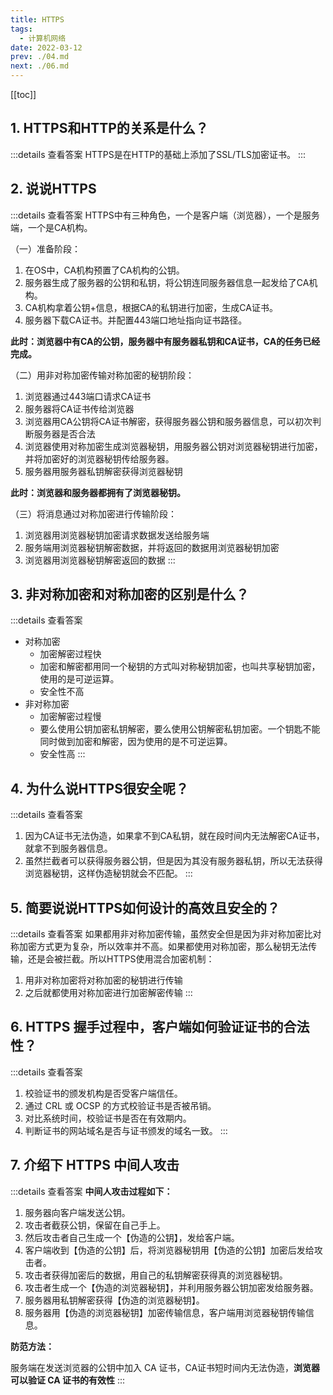 ```yaml
---
title: HTTPS
tags: 
  - 计算机网络
date: 2022-03-12
prev: ./04.md
next: ./06.md
---
```

[[toc]]
## 1. HTTPS和HTTP的关系是什么？
:::details 查看答案
HTTPS是在HTTP的基础上添加了SSL/TLS加密证书。
:::

## 2. 说说HTTPS
:::details 查看答案
HTTPS中有三种角色，一个是客户端（浏览器），一个是服务端，一个是CA机构。

（一）准备阶段：
1. 在OS中，CA机构预置了CA机构的公钥。
2. 服务器生成了服务器的公钥和私钥，将公钥连同服务器信息一起发给了CA机构。
3. CA机构拿着公钥+信息，根据CA的私钥进行加密，生成CA证书。
4. 服务器下载CA证书。并配置443端口地址指向证书路径。

**此时：浏览器中有CA的公钥，服务器中有服务器私钥和CA证书，CA的任务已经完成。**

（二）用非对称加密传输对称加密的秘钥阶段：
1. 浏览器通过443端口请求CA证书
2. 服务器将CA证书传给浏览器
3. 浏览器用CA公钥将CA证书解密，获得服务器公钥和服务器信息，可以初次判断服务器是否合法
4. 浏览器使用对称加密生成浏览器秘钥，用服务器公钥对浏览器秘钥进行加密，并将加密好的浏览器秘钥传给服务器。
5. 服务器用服务器私钥解密获得浏览器秘钥

**此时：浏览器和服务器都拥有了浏览器秘钥。**

（三）将消息通过对称加密进行传输阶段：
1. 浏览器用浏览器秘钥加密请求数据发送给服务端
2. 服务端用浏览器秘钥解密数据，并将返回的数据用浏览器秘钥加密
3. 浏览器用浏览器秘钥解密返回的数据
:::

## 3. 非对称加密和对称加密的区别是什么？
:::details 查看答案
- 对称加密
  + 加密解密过程快
  + 加密和解密都用同一个秘钥的方式叫对称秘钥加密，也叫共享秘钥加密，使用的是可逆运算。
  + 安全性不高
- 非对称加密
  + 加密解密过程慢
  + 要么使用公钥加密私钥解密，要么使用公钥解密私钥加密。一个钥匙不能同时做到加密和解密，因为使用的是不可逆运算。
  + 安全性高
:::

## 4. 为什么说HTTPS很安全呢？
:::details 查看答案
1. 因为CA证书无法伪造，如果拿不到CA私钥，就在段时间内无法解密CA证书，就拿不到服务器信息。
2. 虽然拦截者可以获得服务器公钥，但是因为其没有服务器私钥，所以无法获得浏览器秘钥，这样伪造秘钥就会不匹配。
:::

## 5. 简要说说HTTPS如何设计的高效且安全的？
:::details 查看答案
如果都用非对称加密传输，虽然安全但是因为非对称加密比对称加密方式更为复杂，所以效率并不高。如果都使用对称加密，那么秘钥无法传输，还是会被拦截。所以HTTPS使用混合加密机制：
1. 用非对称加密将对称加密的秘钥进行传输
2. 之后就都使用对称加密进行加密解密传输
:::

## 6. HTTPS 握手过程中，客户端如何验证证书的合法性？
:::details 查看答案
1. 校验证书的颁发机构是否受客户端信任。
2. 通过 CRL 或 OCSP 的方式校验证书是否被吊销。
3. 对比系统时间，校验证书是否在有效期内。
4. 判断证书的网站域名是否与证书颁发的域名一致。
:::

## 7. 介绍下 HTTPS 中间人攻击

:::details 查看答案
**中间人攻击过程如下：**

1. 服务器向客户端发送公钥。
2. 攻击者截获公钥，保留在自己手上。
3. 然后攻击者自己生成一个【伪造的公钥】，发给客户端。
4. 客户端收到【伪造的公钥】后，将浏览器秘钥用【伪造的公钥】加密后发给攻击者。
5. 攻击者获得加密后的数据，用自己的私钥解密获得真的浏览器秘钥。
6. 攻击者生成一个【伪造的浏览器秘钥】，并利用服务器公钥加密发给服务器。
7. 服务器用私钥解密获得【伪造的浏览器秘钥】。
8. 服务器用【伪造的浏览器秘钥】加密传输信息，客户端用浏览器秘钥传输信息。

**防范方法：**

服务端在发送浏览器的公钥中加入 CA 证书，CA证书短时间内无法伪造，**浏览器可以验证 CA 证书的有效性**
:::